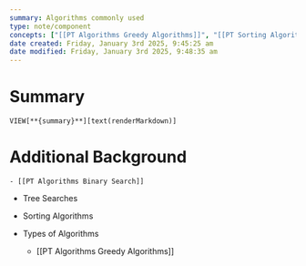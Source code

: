 ```yaml
---
summary: Algorithms commonly used
type: note/component
concepts: ["[[PT Algorithms Greedy Algorithms]]", "[[PT Sorting Algorithms]]", "[[PT Tree Searches]]"]
date created: Friday, January 3rd 2025, 9:45:25 am
date modified: Friday, January 3rd 2025, 9:48:35 am
---
```

# Summary
`VIEW[**{summary}**][text(renderMarkdown)]`

# Additional Background
	- [[PT Algorithms Binary Search]]
- Tree Searches

- Sorting Algorithms

- Types of Algorithms
	- [[PT Algorithms Greedy Algorithms]]
